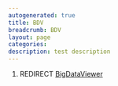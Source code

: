 ```yaml
---
autogenerated: true
title: BDV
breadcrumb: BDV
layout: page
categories: 
description: test description
---
```


1.  REDIRECT [BigDataViewer](BigDataViewer "wikilink")

